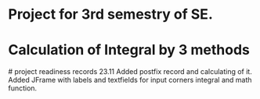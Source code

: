 # Project for 3rd semestry of SE. 
<h1> Calculation of Integral by 3 methods </h1>
# project readiness records
23.11 Added postfix record and calculating of it. Added JFrame with labels and textfields for input corners integral and math function. 
